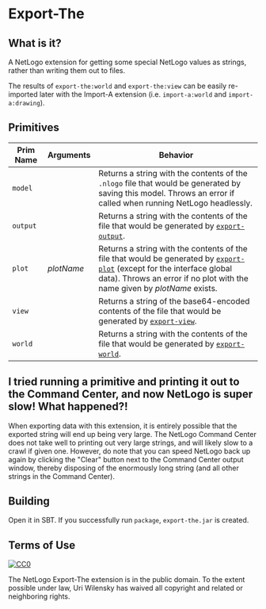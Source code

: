 # Export-The

## What is it?

A NetLogo extension for getting some special NetLogo values as strings, rather than writing them out to files.

The results of `export-the:world` and `export-the:view` can be easily re-imported later with the Import-A extension (i.e. `import-a:world` and `import-a:drawing`).

## Primitives

| Prim Name | Arguments  | Behavior
| --------- | ---------- | --------
| `model`   |            | Returns a string with the contents of the `.nlogo` file that would be generated by saving this model.  Throws an error if called when running NetLogo headlessly.
| `output`  |            | Returns a string with the contents of the file that would be generated by [`export-output`](https://ccl.northwestern.edu/netlogo/docs/dictionary.html#export-output).
| `plot`    | *plotName* | Returns a string with the contents of the file that would be generated by [`export-plot`](https://ccl.northwestern.edu/netlogo/docs/dictionary.html#export-plot) (except for the interface global data).  Throws an error if no plot with the name given by *plotName* exists.
| `view`    |            | Returns a string of the base64-encoded contents of the file that would be generated by [`export-view`](https://ccl.northwestern.edu/netlogo/docs/dictionary.html#export-view).
| `world`   |            | Returns a string with the contents of the file that would be generated by [`export-world`](https://ccl.northwestern.edu/netlogo/docs/dictionary.html#export-world).


## I tried running a primitive and printing it out to the Command Center, and now NetLogo is super slow!  What happened?!

When exporting data with this extension, it is entirely possible that the exported string will end up being very large.  The NetLogo Command Center does not take well to printing out very large strings, and will likely slow to a crawl if given one.  However, do note that you can speed NetLogo back up again by clicking the "Clear" button next to the Command Center output window, thereby disposing of the enormously long string (and all other strings in the Command Center).

## Building

Open it in SBT.  If you successfully run `package`, `export-the.jar` is created.

## Terms of Use

[![CC0](http://i.creativecommons.org/p/zero/1.0/88x31.png)](http://creativecommons.org/publicdomain/zero/1.0/)

The NetLogo Export-The extension is in the public domain.  To the extent possible under law, Uri Wilensky has waived all copyright and related or neighboring rights.
